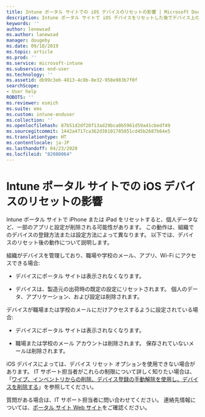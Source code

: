 ```yaml
---
title: Intune ポータル サイトでの iOS デバイスのリセットの影響 | Microsoft Docs
description: Intune ポータル サイトで iOS デバイスをリセットした後でデバイス上のデータがどうなるかについて説明します。
keywords: ''
author: lenewsad
ms.author: lanewsad
manager: dougeby
ms.date: 09/18/2019
ms.topic: article
ms.prod: ''
ms.service: microsoft-intune
ms.subservice: end-user
ms.technology: ''
ms.assetid: db99c3eb-4813-4c8b-8e32-958e983b7f0f
searchScope:
- User help
ROBOTS: ''
ms.reviewer: esmich
ms.suite: ems
ms.custom: intune-enduser
ms.collection: ''
ms.openlocfilehash: 87b51d2df20f13ad29bca0b5961d59a41cbedf49
ms.sourcegitcommit: 1442a4717ca362d38101785851cd45b2687b64e5
ms.translationtype: HT
ms.contentlocale: ja-JP
ms.lasthandoff: 04/23/2020
ms.locfileid: "82080064"
---
```

# <a name="effects-of-company-portal-ios-device-reset"></a>Intune ポータル サイトでの iOS デバイスのリセットの影響 

Intune ポータル サイトで iPhone または iPad をリセットすると、個人データなど、一部のアプリと設定が削除される可能性があります。 この動作は、組織でのデバイスの登録方法または設定方法によって異なります。 以下では、デバイスのリセット後の動作について説明します。  

組織がデバイスを管理しており、職場や学校のメール、アプリ、Wi-Fi にアクセスできる場合:

- デバイスにポータル サイトは表示されなくなります。  

- デバイスは、製造元の出荷時の既定の設定にリセットされます。 個人のデータ、アプリケーション、および設定は削除されます。

デバイスが職場または学校のメールにだけアクセスするように設定されている場合:

- デバイスにポータル サイトは表示されなくなります。  

- 職場または学校のメール アカウントは削除されます。 保存されていないメールは削除されます。   

iOS デバイスによっては、デバイス リセット オプションを使用できない場合があります。 IT サポート担当者がこれらの制限について詳しく知りたい場合は、「[ワイプ、インベントリからの削除、デバイス登録の手動解除を使用し、デバイスを削除する](https://docs.microsoft.com/intune/devices-wipe)」を参照してください。  

質問がある場合は、IT サポート担当者に問い合わせてください。 連絡先情報については、[ポータル サイト Web サイト](https://go.microsoft.com/fwlink/?linkid=2010980)をご確認ください。
